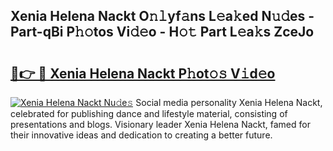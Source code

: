 ## Xenia Helena Nackt O𝚗𝚕yf𝚊ns L𝚎a𝚔ed N𝚞𝚍es - Part-qBi P𝚑𝚘tos Vi𝚍𝚎o - H𝚘𝚝 Part L𝚎a𝚔s ZceJo

# <h2><a href="http://kf2m2za.oniu.top/?m=Xenia+Helena+Nackt">🔗👉 🔴 Xenia Helena Nackt P𝚑ot𝚘𝚜 V𝚒d𝚎o</a></h2>

[![Xenia Helena Nackt Nu𝚍e𝚜](https://i.imgur.com/0qMVB7G.gif)](http://kf2m2za.oniu.top/?m=Xenia+Helena+Nackt)
Social media personality Xenia Helena Nackt, celebrated for publishing dance and lifestyle material, consisting of presentations and blogs. Visionary leader Xenia Helena Nackt, famed for their innovative ideas and dedication to creating a better future.  
